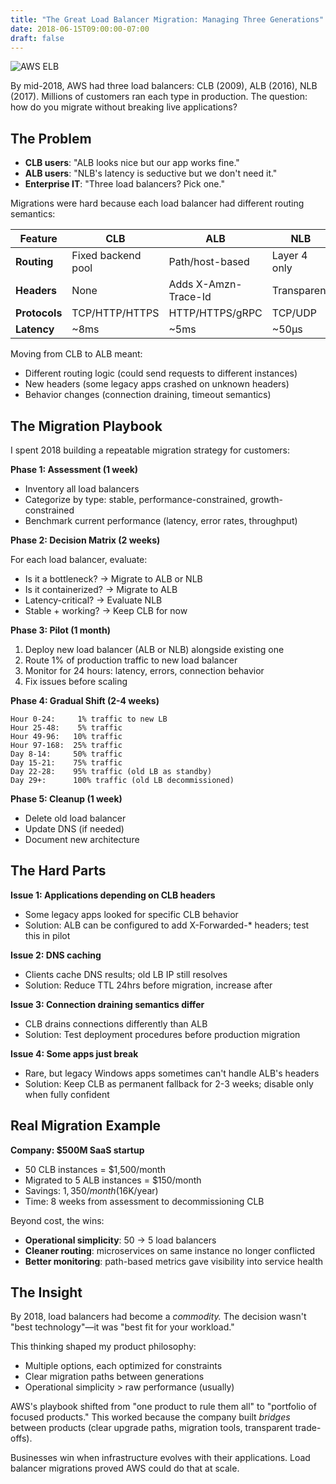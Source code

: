 ```yaml
---
title: "The Great Load Balancer Migration: Managing Three Generations"
date: 2018-06-15T09:00:00-07:00
draft: false
---
```


![AWS ELB](/aws_elb.jpg)

By mid-2018, AWS had three load balancers: CLB (2009), ALB (2016), NLB (2017). Millions of customers ran each type in production. The question: how do you migrate without breaking live applications?

## The Problem

- **CLB users**: "ALB looks nice but our app works fine."
- **ALB users**: "NLB's latency is seductive but we don't need it."
- **Enterprise IT**: "Three load balancers? Pick one."

Migrations were hard because each load balancer had different routing semantics:

| Feature | CLB | ALB | NLB |
|---------|-----|-----|-----|
| **Routing** | Fixed backend pool | Path/host-based | Layer 4 only |
| **Headers** | None | Adds X-Amzn-Trace-Id | Transparent |
| **Protocols** | TCP/HTTP/HTTPS | HTTP/HTTPS/gRPC | TCP/UDP |
| **Latency** | ~8ms | ~5ms | ~50µs |

Moving from CLB to ALB meant:
- Different routing logic (could send requests to different instances)
- New headers (some legacy apps crashed on unknown headers)
- Behavior changes (connection draining, timeout semantics)

## The Migration Playbook

I spent 2018 building a repeatable migration strategy for customers:

**Phase 1: Assessment (1 week)**
- Inventory all load balancers
- Categorize by type: stable, performance-constrained, growth-constrained
- Benchmark current performance (latency, error rates, throughput)

**Phase 2: Decision Matrix (2 weeks)**

For each load balancer, evaluate:
- Is it a bottleneck? → Migrate to ALB or NLB
- Is it containerized? → Migrate to ALB
- Latency-critical? → Evaluate NLB
- Stable + working? → Keep CLB for now

**Phase 3: Pilot (1 month)**

1. Deploy new load balancer (ALB or NLB) alongside existing one
2. Route 1% of production traffic to new load balancer
3. Monitor for 24 hours: latency, errors, connection behavior
4. Fix issues before scaling

**Phase 4: Gradual Shift (2-4 weeks)**

```
Hour 0-24:     1% traffic to new LB
Hour 25-48:    5% traffic
Hour 49-96:   10% traffic
Hour 97-168:  25% traffic
Day 8-14:     50% traffic
Day 15-21:    75% traffic
Day 22-28:    95% traffic (old LB as standby)
Day 29+:      100% traffic (old LB decommissioned)
```

**Phase 5: Cleanup (1 week)**

- Delete old load balancer
- Update DNS (if needed)
- Document new architecture

## The Hard Parts

**Issue 1: Applications depending on CLB headers**
- Some legacy apps looked for specific CLB behavior
- Solution: ALB can be configured to add X-Forwarded-* headers; test this in pilot

**Issue 2: DNS caching**
- Clients cache DNS results; old LB IP still resolves
- Solution: Reduce TTL 24hrs before migration, increase after

**Issue 3: Connection draining semantics differ**
- CLB drains connections differently than ALB
- Solution: Test deployment procedures before production migration

**Issue 4: Some apps just break**
- Rare, but legacy Windows apps sometimes can't handle ALB's headers
- Solution: Keep CLB as permanent fallback for 2-3 weeks; disable only when fully confident

## Real Migration Example

**Company: $500M SaaS startup**
- 50 CLB instances = $1,500/month
- Migrated to 5 ALB instances = $150/month
- Savings: $1,350/month ($16K/year)
- Time: 8 weeks from assessment to decommissioning CLB

Beyond cost, the wins:
- **Operational simplicity**: 50 → 5 load balancers
- **Cleaner routing**: microservices on same instance no longer conflicted
- **Better monitoring**: path-based metrics gave visibility into service health

## The Insight

By 2018, load balancers had become a *commodity.* The decision wasn't "best technology"—it was "best fit for your workload."

This thinking shaped my product philosophy:
- Multiple options, each optimized for constraints
- Clear migration paths between generations
- Operational simplicity > raw performance (usually)

AWS's playbook shifted from "one product to rule them all" to "portfolio of focused products." This worked because the company built *bridges* between products (clear upgrade paths, migration tools, transparent trade-offs).

Businesses win when infrastructure evolves with their applications. Load balancer migrations proved AWS could do that at scale.

